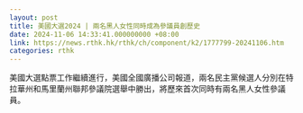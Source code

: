 ```yaml
---
layout: post
title: 美國大選2024 | 兩名黑人女性同時成為參議員創歷史
date: 2024-11-06 14:33:41.000000000 +08:00
link: https://news.rthk.hk/rthk/ch/component/k2/1777799-20241106.htm
categories: rthk
---
```


美國大選點票工作繼續進行，美國全國廣播公司報道，兩名民主黨候選人分別在特拉華州和馬里蘭州聯邦參議院選舉中勝出，將歷來首次同時有兩名黑人女性參議員。

